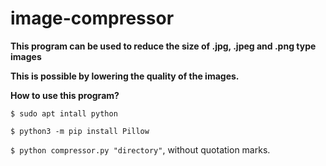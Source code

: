 # image-compressor

**This program can be used to reduce the size of .jpg, .jpeg and .png type images**

**This is possible by lowering the quality of the images.**

**How to use this program?**

<code>$ sudo apt intall python</code>

<code>$ python3 -m pip install Pillow</code>

<code>$ python compressor.py "directory"</code>, without quotation marks.
